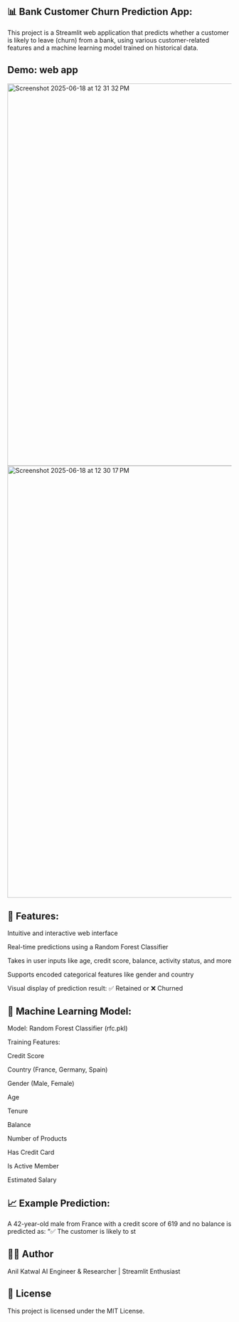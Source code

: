## 📊 Bank Customer Churn Prediction App:
This project is a Streamlit web application that predicts whether a customer is likely to leave (churn) from a bank, using various customer-related features and a machine learning model trained on historical data.
## Demo: web app
<img width="860" alt="Screenshot 2025-06-18 at 12 31 32 PM" src="https://github.com/user-attachments/assets/2c3aa484-9782-4386-a680-52462ccd06b0" />
<img width="972" alt="Screenshot 2025-06-18 at 12 30 17 PM" src="https://github.com/user-attachments/assets/3be72a04-6d55-4987-9b77-a5841927aa93" />

## 🚀 Features:
Intuitive and interactive web interface

Real-time predictions using a Random Forest Classifier

Takes in user inputs like age, credit score, balance, activity status, and more

Supports encoded categorical features like gender and country

Visual display of prediction result:
✅ Retained or ❌ Churned

## 🧠 Machine Learning Model:
Model: Random Forest Classifier (rfc.pkl)

Training Features:

Credit Score

Country (France, Germany, Spain)

Gender (Male, Female)

Age

Tenure

Balance

Number of Products

Has Credit Card

Is Active Member

Estimated Salary
## 📈 Example Prediction:
A 42-year-old male from France with a credit score of 619 and no balance is predicted as:
“✅ The customer is likely to st

## 🧑‍💻 Author
Anil Katwal
AI Engineer & Researcher | Streamlit Enthusiast
## 📄 License
This project is licensed under the MIT License.

